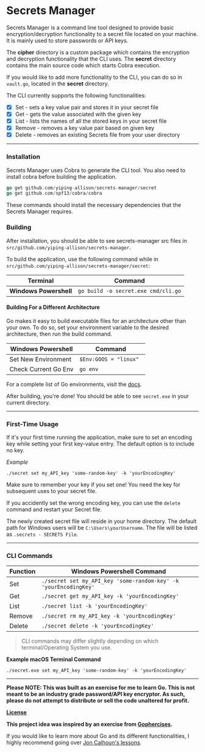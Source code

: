 # Secrets Manager #

Secrets Manager is a command line tool designed to provide basic encryption/decryption functionality to a secret file located on your machine.
It is mainly used to store passwords or API keys.

The **cipher** directory is a custom package which contains the encryption and decryption functionality that the CLI uses. The **secret** directory contains the main source code which starts Cobra execution.

If you would like to add more functionality to the CLI, you can do so in `vault.go`, located in the **secret** directory.

The CLI currently supports the following functionalities:
- [x] Set - sets a key value pair and stores it in your secret file
- [x] Get - gets the value associated with the given key
- [x] List - lists the names of all the stored keys in your secret file
- [x] Remove - removes a key value pair based on given key
- [x] Delete - removes an existing Secrets file from your user directory

----

### Installation ###

Secrets Manager uses Cobra to generate the CLI tool. You also need to install cobra before building the application.

```go
go get github.com/yiping-allison/secrets-manager/secret
go get github.com/spf13/cobra/cobra
```

These commands should install the necessary dependencies that the Secrets Manager requires.

### Building ###

After installation, you should be able to see secrets-manager src files in `src/github.com/yiping-allison/secrets-manager`.

To build the application, use the following command while in `src/github.com/yiping-allison/secrets-manager/secret`:

Terminal | Command
---------|--------
**Windows Powershell** | `go build -o secret.exe cmd/cli.go`

#### Building For a Different Architecture ####

Go makes it easy to build executable files for an architecture other than your own. To do so, set your environment variable to the
desired architecture, then run the build command.

Windows Powershell | Command
-------------------|--------------
Set New Environment | `$Env:GOOS = "linux" `
Check Current Go Env | `go env`

For a complete list of Go environments, visit the [docs](https://golang.org/doc/install/source#environment).

After building, you're done! You should be able to see `secret.exe` in your current directory.

----

### First-Time Usage ###

If it's your first time running the application, make sure to set an encoding key while setting your first key-value entry. The default
option is to include no key.

_Example_

`./secret set my_API_key 'some-random-key' -k 'yourEncodingKey'`

Make sure to remember your key if you set one! You need the key for subsequent uses to your secret file.

If you accidently set the wrong encoding key, you can use the `delete` command and restart your Secret file. 

The newly created secret file will reside in your home directory. The default path for Windows users will be 
`C:\Users\yourUsername`.
The file will be listed as `.secrets - SECRETS File`.

----

### CLI Commands ###

Function | Windows Powershell Command
---------|---------
Set      | `./secret set my_API_key 'some-random-key' -k 'yourEncodingKey'`
Get      | `./secret get my_API_key -k 'yourEncodingKey'`
List     | `./secret list -k 'yourEncodingKey'`
Remove   | `./secret rm my_API_key -k 'yourEncodingKey'`
Delete   | `./secret delete -k 'yourEncodingKey'`

> CLI commands may differ slightly depending on which terminal/Operating System you use.

**Example macOS Terminal Command**

 `./secret.exe set my_API_key 'some-random-key' -k 'yourEncodingKey'`

----

**Please NOTE: This was built as an exercise for me to learn Go. This is not meant to be an industry grade password/API key encryptor.
As such, please do not attempt to distribute or sell the code unaltered for profit.**

[**License**](LICENSE.md)

**This project idea was inspired by an exercise from [Gophercises](https://gophercises.com/exercises/secret).**

If you would like to learn more about Go and its different functionalities, I highly recommend going over [Jon Calhoun's lessons](https://gophercises.com/).
